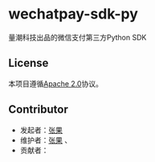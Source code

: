 # wechatpay-sdk-py

量潮科技出品的微信支付第三方Python SDK


## License

本项目遵循[Apache 2.0](LICENSE)协议。


## Contributor

- 发起者：[张果](https://github.com/Guo-Zhang)
- 维护者：[张果](https://github.com/Guo-Zhang) 、
- 贡献者：
